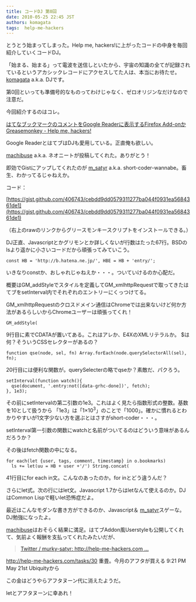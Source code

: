 ```yaml
---
title: コードDJ 第0回
date: 2010-05-25 22:45 JST
authors: komagata
tags:  help-me-hackers
---
```

とうとう始まってしまった。Help me, hackers!に上がったコードの中身を毎回紹介していくコードDJ。

「始まる、始まる」って電波を送信しといたから、宇宙の知識の全てが記録されているというアカシックレコードにアクセスしてた人は、本当にお待たせ。 [komagata](http://help-me-hackers.com/komagata) a.k.a. DJです。

第0回といっても準備号的なものってわけじゃなく、ゼロオリジンなだけなので注意だ。

今回紹介するのはコレ。

 [はてなブックマークのコメントをGoogle Readerに表示するFirefox Add-onかGreasemonkey - Help me, hackers!](http://help-me-hackers.com/tasks/30)

Google ReaderとはてブはDJも愛用している。正直俺も欲しい。

 [machibuse](http://help-me-hackers.com/machibuse) a.k.a. ネオニートが投稿してくれた。ありがとう！

即効でGistにアップしてくれたのが [m\_satyr](http://help-me-hackers.com/m_satyr) a.k.a. short-coder-wannabe。畜生、わかってるじゃねえか。

コード：  

 [https://gist.github.com/406743/cebdd9dd0579311277ba044f0931ea5684361de1](https://gist.github.com/406743/cebdd9dd0579311277ba044f0931ea5684361de1)

（右上のrawのリンクからグリースモンキースクリプトをインストールできる。）

DJ正直、Javascriptとかグリモンとか詳しくないが行数はたった67行。BSDのlsより遥かに小さいコードだから頑張ってみていこう。

```
const HB = 'http://b.hatena.ne.jp/', HBE = HB + 'entry/';
```

いきなりconstか、おしゃれじゃねえか・・・。ついていけるのか心配だ。

概要はGM\_addStyleでスタイルを定義してGM\_xmlhttpRequestで取ってきたはてブをsetInterval内でそれぞれのエントリーにくっつけてる。

GM\_xmlhttpRequestのクロスドメイン通信はChromeでは出来ないけど何か方法があるらしいからChromeユーザーは頑張ってくれ！

```
GM_addStyle(
```

9行目に素でCDATAが置いてある。これはアレか、E4XのXMLリテラルか。 $は何？そういうCSSセレクターがあるの？

```
function qse(node, sel, fn) Array.forEach(node.querySelectorAll(sel), fn);
```

20行目には便利な関数が。querySelecterの略でqseか？素敵だ、パクろう。

```
setInterval(function watch(){
  qse(document, '.entry:not([data-grhc-done])', fetch);
}, 1e3);
```

その前にsetIntervalの第二引数の1e3。これはよく見たら指数形式の整数。基数を10として扱うから 「1e3」は「1×10<sup>3</sup>」のことで「1000」。確かに慣れるとわかりやすいが1文字少ない方を選ぶとはさすがshort-coder・・・。

setInterval第一引数の関数にwatchと名前がついてるのはどういう意味があるんだろうか？

その後はfetch関数の中になる。

```
for each(let {user, tags, comment, timestamp} in o.bookmarks)
  ls += let(uu = HB + user +'/') String.concat(
```

41行目にfor each in文。こんなのあったのか。for inとどう違うんだ？

さらにlet式。次の行にはlet文。Javascript 1.7からはletなんて使えるのか。DJはCommon Lispで軽いlet恐怖症だよ。

最近はこんなモダンな書き方ができるのか、Javascript＆ [m\_satyr](http://help-me-hackers.com/m_satyr)スゲーな。DJ勉強になったよ。

 [machibuse](http://help-me-hackers.com/machibuse)はおそらく結果に満足。はてブAddon風Userstyleも公開してくれて、気前よく報酬を支払ってくれたみたいだが、

> [Twitter / murky-satyr: http://help-me-hackers.com ...](http://twitter.com/m_satyr/status/14424269215)

http://help-me-hackers.com/tasks/30 重畳。今月のアフタが買える 9:21 PM May 21st Ubiquityから

この金はどうやらアフタヌーン代に消えたようだ。

letとアフタヌーンに幸あれ！
